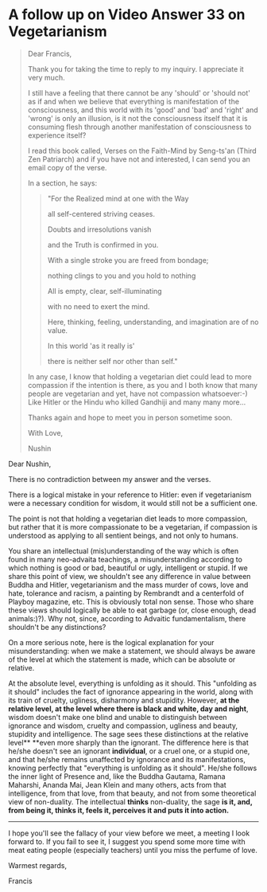 # A follow up on Video Answer 33 on Vegetarianism

>Dear Francis,
>
>Thank you for taking the time to reply to my inquiry. I appreciate it very much.
>
>I still have a feeling that there cannot be any 'should' or 'should not' as if and when we believe that everything is manifestation of the consciousness, and this world with its 'good' and 'bad' and 'right' and 'wrong' is only an illusion, is it not the consciousness itself that it is consuming flesh through another manifestation of consciousness to experience itself?
>
>I read this book called, Verses on the Faith-Mind by Seng-ts'an (Third Zen Patriarch) and if you have not and interested, I can send you an email copy of the verse.
>
>In a section, he says:
>
>>"For the Realized mind at one with the Way
>>
>>all self-centered striving ceases.
>>
>>Doubts and irresolutions vanish
>>
>>and the Truth is confirmed in you.
>>
>>With a single stroke you are freed from bondage;
>>
>>nothing clings to you and you hold to nothing
>>
>>All is empty, clear, self-illuminating
>>
>>with no need to exert the mind.
>>
>>Here, thinking, feeling, understanding, and imagination are of no value.
>>
>>In this world 'as it really is'
>>
>>there is neither self nor other than self."
>
>In any case, I know that holding a vegetarian diet could lead to more compassion if the intention is there, as you and I both know that many people are vegetarian and yet, have not compassion whatsoever:-) Like Hitler or the Hindu who killed Gandhiji and many many more...
>
>Thanks again and hope to meet you in person sometime soon.
>
>With Love,
>
>Nushin

Dear Nushin,

There is no contradiction between my answer and the verses.

There is a logical mistake in your reference to Hitler: even if vegetarianism were a necessary condition for wisdom, it would still not be a sufficient one.

The point is not that holding a vegetarian diet leads to more compassion, but rather that it is more compassionate to be a vegetarian, if compassion is understood as applying to all sentient beings, and not only to humans.

You share an intellectual (mis)understanding of the way which is often found in many neo-advaita teachings, a misunderstanding according to which nothing is good or bad, beautiful or ugly, intelligent or stupid. If we share this point of view, we shouldn't see any difference in value between Buddha and Hitler, vegetarianism and the mass murder of cows, love and hate, tolerance and racism, a painting by Rembrandt and a centerfold of Playboy magazine, etc. This is obviously total non sense. Those who share these views should logically be able to eat garbage (or, close enough, dead animals:)?). Why not, since, according to Advaitic fundamentalism, there shouldn't be any distinctions?

On a more serious note, here is the logical explanation for your misunderstanding: when we make a statement, we should always be aware of the level at which the statement is made, which can be absolute or relative.

At the absolute level, everything is unfolding as it should. This "unfolding as it should" includes the fact of ignorance appearing in the world, along with its train of cruelty, ugliness, disharmony and stupidity. However, **at the relative level, at the level where there is black and white, day and night**, wisdom doesn't make one blind and unable to distinguish between ignorance and wisdom, cruelty and compassion, ugliness and beauty, stupidity and intelligence. The sage sees these distinctions at the relative level** **even more sharply than the ignorant. The difference here is that he/she doesn't see an ignorant **individual**, or a cruel one, or a stupid one, and that he/she remains unaffected by ignorance and its manifestations, knowing perfectly that "everything is unfolding as it should". He/she follows the inner light of Presence and, like the Buddha Gautama, Ramana Maharshi, Ananda Mai, Jean Klein and many others, acts from that intelligence, from that love, from that beauty, and not from some theoretical view of non-duality. The intellectual **thinks** non-duality, the sage **is it, and, from being it, thinks it, feels it, perceives it and puts it into action.**

**** 

I hope you'll see the fallacy of your view before we meet, a meeting I look forward to. If you fail to see it, I suggest you spend some more time with meat eating people (especially teachers) until you miss the perfume of love.

Warmest regards,

Francis

